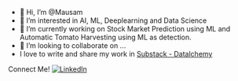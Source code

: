 - 👋 Hi, I’m @Mausam
- 👀 I’m interested in AI, ML, Deeplearning and Data Science 
- 🌱 I’m currently working on Stock Market Prediction using ML and Automatic Tomato Harvesting using ML as detection.
- 💞️ I’m looking to collaborate on ...
- I love to write and share my work in [Substack - Datalchemy](https://datachemy.substack.com/)

Connect Me!
[![LinkedIn](https://content.linkedin.com/content/dam/me/business/en-us/amp/brand-site/v2/bg/LI-Bug.svg.original.svg)](https://www.linkedin.com/in/mausam-gurung-414425192/)



<!---
M9star/M9star is a ✨ special ✨ repository because its `README.md` (this file) appears on your GitHub profile.
You can click the Preview link to take a look at your changes.
--->
